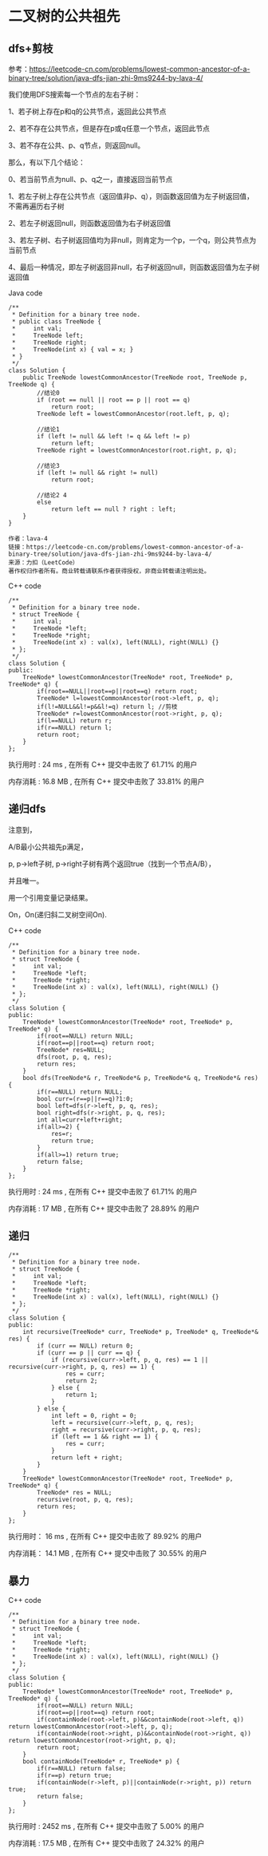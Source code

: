 # 二叉树的公共祖先

## dfs+剪枝
参考：https://leetcode-cn.com/problems/lowest-common-ancestor-of-a-binary-tree/solution/java-dfs-jian-zhi-9ms9244-by-lava-4/

我们使用DFS搜索每一个节点的左右子树：

1、若子树上存在p和q的公共节点，返回此公共节点

2、若不存在公共节点，但是存在p或q任意一个节点，返回此节点

3、若不存在公共、p、q节点，则返回null。

那么，有以下几个结论：

0、若当前节点为null、p、q之一，直接返回当前节点

1、若左子树上存在公共节点（返回值非p、q），则函数返回值为左子树返回值，不需再遍历右子树

2、若左子树返回null，则函数返回值为右子树返回值

3、若左子树、右子树返回值均为非null，则肯定为一个p，一个q，则公共节点为当前节点

4、最后一种情况，即左子树返回非null，右子树返回null，则函数返回值为左子树返回值

Java code
```
/**
 * Definition for a binary tree node.
 * public class TreeNode {
 *     int val;
 *     TreeNode left;
 *     TreeNode right;
 *     TreeNode(int x) { val = x; }
 * }
 */
class Solution {
    public TreeNode lowestCommonAncestor(TreeNode root, TreeNode p, TreeNode q) {
        //结论0
        if (root == null || root == p || root == q)
            return root;
        TreeNode left = lowestCommonAncestor(root.left, p, q);

        //结论1
        if (left != null && left != q && left != p)
            return left;
        TreeNode right = lowestCommonAncestor(root.right, p, q);

        //结论3
        if (left != null && right != null)
            return root;

        //结论2 4
        else
            return left == null ? right : left;
    }
}

作者：lava-4
链接：https://leetcode-cn.com/problems/lowest-common-ancestor-of-a-binary-tree/solution/java-dfs-jian-zhi-9ms9244-by-lava-4/
来源：力扣（LeetCode）
著作权归作者所有。商业转载请联系作者获得授权，非商业转载请注明出处。
```

C++ code
```
/**
 * Definition for a binary tree node.
 * struct TreeNode {
 *     int val;
 *     TreeNode *left;
 *     TreeNode *right;
 *     TreeNode(int x) : val(x), left(NULL), right(NULL) {}
 * };
 */
class Solution {
public:
    TreeNode* lowestCommonAncestor(TreeNode* root, TreeNode* p, TreeNode* q) {
        if(root==NULL||root==p||root==q) return root;
        TreeNode* l=lowestCommonAncestor(root->left, p, q);
        if(l!=NULL&&l!=p&&l!=q) return l; //剪枝
        TreeNode* r=lowestCommonAncestor(root->right, p, q);
        if(l==NULL) return r;
        if(r==NULL) return l;
        return root;
    }
};
```
执行用时 :
24 ms
, 在所有 C++ 提交中击败了
61.71%
的用户

内存消耗 :
16.8 MB
, 在所有 C++ 提交中击败了
33.81%
的用户


## 递归dfs

注意到，

A/B最小公共祖先p满足，

p, p->left子树, p->right子树有两个返回true（找到一个节点A/B），

并且唯一。

用一个引用变量记录结果。

On，On(递归斜二叉树空间On).

C++ code
```
/**
 * Definition for a binary tree node.
 * struct TreeNode {
 *     int val;
 *     TreeNode *left;
 *     TreeNode *right;
 *     TreeNode(int x) : val(x), left(NULL), right(NULL) {}
 * };
 */
class Solution {
public:
    TreeNode* lowestCommonAncestor(TreeNode* root, TreeNode* p, TreeNode* q) {
        if(root==NULL) return NULL;
        if(root==p||root==q) return root;
        TreeNode* res=NULL;
        dfs(root, p, q, res);
        return res;
    }
    bool dfs(TreeNode*& r, TreeNode*& p, TreeNode*& q, TreeNode*& res) {
        if(r==NULL) return NULL;
        bool curr=(r==p||r==q)?1:0;
        bool left=dfs(r->left, p, q, res);
        bool right=dfs(r->right, p, q, res);
        int all=curr+left+right;
        if(all>=2) {
            res=r;
            return true;
        }
        if(all>=1) return true;
        return false;
    }
};
```
执行用时 :
24 ms
, 在所有 C++ 提交中击败了
61.71%
的用户

内存消耗 :
17 MB
, 在所有 C++ 提交中击败了
28.89%
的用户

## 递归
```
/**
 * Definition for a binary tree node.
 * struct TreeNode {
 *     int val;
 *     TreeNode *left;
 *     TreeNode *right;
 *     TreeNode(int x) : val(x), left(NULL), right(NULL) {}
 * };
 */
class Solution {
public:
    int recursive(TreeNode* curr, TreeNode* p, TreeNode* q, TreeNode*& res) {
        if (curr == NULL) return 0;
        if (curr == p || curr == q) {
            if (recursive(curr->left, p, q, res) == 1 || recursive(curr->right, p, q, res) == 1) {
                res = curr;
                return 2;
            } else {
                return 1;
            }
        } else {
            int left = 0, right = 0;
            left = recursive(curr->left, p, q, res);
            right = recursive(curr->right, p, q, res);
            if (left == 1 && right == 1) {
                res = curr;
            }
            return left + right;
        }
    }
    TreeNode* lowestCommonAncestor(TreeNode* root, TreeNode* p, TreeNode* q) {
        TreeNode* res = NULL;
        recursive(root, p, q, res);
        return res;
    }
};
```
执行用时：
16 ms
, 在所有 C++ 提交中击败了
89.92%
的用户

内存消耗：
14.1 MB
, 在所有 C++ 提交中击败了
30.55%
的用户

## 暴力

C++ code
```
/**
 * Definition for a binary tree node.
 * struct TreeNode {
 *     int val;
 *     TreeNode *left;
 *     TreeNode *right;
 *     TreeNode(int x) : val(x), left(NULL), right(NULL) {}
 * };
 */
class Solution {
public:
    TreeNode* lowestCommonAncestor(TreeNode* root, TreeNode* p, TreeNode* q) {
        if(root==NULL) return NULL;
        if(root==p||root==q) return root;
        if(containNode(root->left, p)&&containNode(root->left, q)) return lowestCommonAncestor(root->left, p, q);
        if(containNode(root->right, p)&&containNode(root->right, q)) return lowestCommonAncestor(root->right, p, q);
        return root;
    }
    bool containNode(TreeNode* r, TreeNode* p) {
        if(r==NULL) return false;
        if(r==p) return true;
        if(containNode(r->left, p)||containNode(r->right, p)) return true;
        return false;
    }
};
```
执行用时 :
2452 ms
, 在所有 C++ 提交中击败了
5.00%
的用户

内存消耗 :
17.5 MB
, 在所有 C++ 提交中击败了
24.32%
的用户
